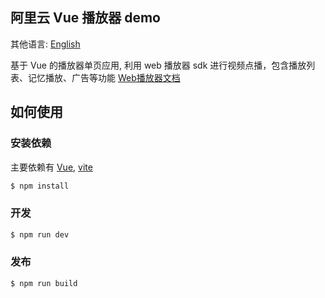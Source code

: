 ## 阿里云 Vue 播放器 demo

其他语言: [English](https://github.com/aliyunvideo/AliyunPlayer_Web/blob/master/H5VodVueDemo/README.md)

基于 Vue 的播放器单页应用, 利用 web 播放器 sdk 进行视频点播，包含播放列表、记忆播放、广告等功能 [Web播放器文档](https://help.aliyun.com/document_detail/125570.html)

## 如何使用

### 安装依赖

主要依赖有 [Vue](https://vuejs.org/), [vite](https://vitejs.dev/)

```bash
$ npm install
```

### 开发

```bash
$ npm run dev
```

### 发布

```bash
$ npm run build
```
